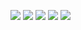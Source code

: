 ![](https://komarev.com/ghpvc/?username=BzzzThe18th) [![](https://quotes-github-readme.vercel.app/api?type=horizontal&theme=dark&quote=Fuck%20that%2C%20do%20you%20own%20shit%20you%20dumbass%20bitch)](https://github.com/BzzzThe18th)
[![](https://github-readme-stats.vercel.app/api?username=BzzzThe18th&show_icons=true&card_width=1000&theme=dark#gh-dark-mode-only)](https://github.com/BzzzThe18th)
[![](https://github-readme-stats.vercel.app/api?username=BzzzThe18th&show_icons=true&card_width=1000&theme=default#gh-light-mode-only)](https://github.com/BzzzThe18th)
[![](https://spotify-recently-played-readme.vercel.app/api?user=5ijj1ef3gtzy3iaj3q4obv1wr&width=1000)](https://github.com/BzzzThe18th)
